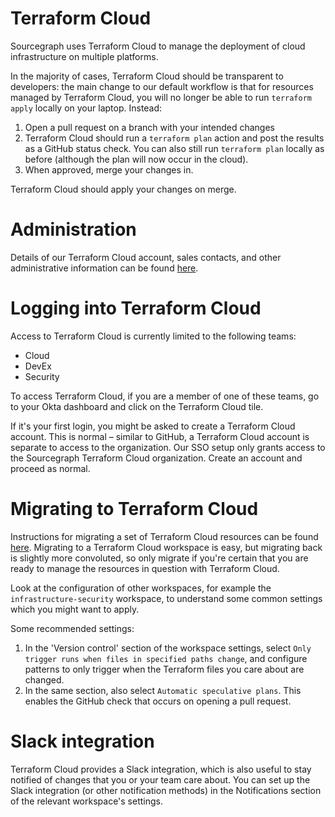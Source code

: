 # Terraform Cloud

Sourcegraph uses Terraform Cloud to manage the deployment of cloud infrastructure on multiple
platforms.

In the majority of cases, Terraform Cloud should be transparent to developers: the main change to
our default workflow is that for resources managed by Terraform Cloud, you will no longer be
able to run `terraform apply` locally on your laptop. Instead:

1. Open a pull request on a branch with your intended changes
2. Terraform Cloud should run a `terraform plan` action and post the results as a GitHub status check.
   You can also still run `terraform plan` locally as before (although the plan will now occur in
   the cloud).
3. When approved, merge your changes in.

Terraform Cloud should apply your changes on merge.

# Administration

Details of our Terraform Cloud account, sales contacts, and other administrative information can be
found [here][admin].

[admin]: https://docs.google.com/document/d/14DcNyh9HBH3xxrVB3jc_cBg79fsF72TksSQ9IaHD21c/edit#

# Logging into Terraform Cloud

Access to Terraform Cloud is currently limited to the following teams:

- Cloud
- DevEx
- Security

To access Terraform Cloud, if you are a member of one of these teams, go to your Okta dashboard and
click on the Terraform Cloud tile.

If it's your first login, you might be asked to create a Terraform Cloud account. This is normal –
similar to GitHub, a Terraform Cloud account is separate to access to the organization. Our SSO setup
only grants access to the Sourcegraph Terraform Cloud organization. Create an account and proceed
as normal.

# Migrating to Terraform Cloud

Instructions for migrating a set of Terraform Cloud resources can be found [here][migration]. Migrating
to a Terraform Cloud workspace is easy, but migrating back is slightly more convoluted, so only
migrate if you're certain that you are ready to manage the resources in question with Terraform Cloud.

Look at the configuration of other workspaces, for example the `infrastructure-security` workspace,
to understand some common settings which you might want to apply.

Some recommended settings:

1. In the 'Version control' section of the workspace settings, select `Only trigger runs when files
in specified paths change`, and configure patterns to only trigger when the Terraform files you
   care about are changed.
2. In the same section, also select `Automatic speculative plans`. This enables the GitHub check
   that occurs on opening a pull request.

[migration]: https://developer.hashicorp.com/terraform/tutorials/cloud/cloud-migrate

# Slack integration

Terraform Cloud provides a Slack integration, which is also useful to stay notified of changes that
you or your team care about. You can set up the Slack integration (or other notification methods)
in the Notifications section of the relevant workspace's settings.
